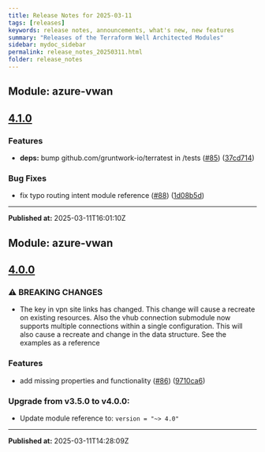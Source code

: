 ```yaml
---
title: Release Notes for 2025-03-11
tags: [releases]
keywords: release notes, announcements, what's new, new features
summary: "Releases of the Terraform Well Architected Modules"
sidebar: mydoc_sidebar
permalink: release_notes_20250311.html
folder: release_notes
---
```


## Module: azure-vwan
## [4.1.0](https://github.com/CloudNationHQ/terraform-azure-vwan/releases/tag/v4.1.0)


### Features

* **deps:** bump github.com/gruntwork-io/terratest in /tests ([#85](https://github.com/CloudNationHQ/terraform-azure-vwan/issues/85)) ([37cd714](https://github.com/CloudNationHQ/terraform-azure-vwan/commit/37cd714cdf667aca1c039ec86a851eff16e070c3))


### Bug Fixes

* fix typo routing intent module reference ([#88](https://github.com/CloudNationHQ/terraform-azure-vwan/issues/88)) ([1d08b5d](https://github.com/CloudNationHQ/terraform-azure-vwan/commit/1d08b5de0f51040efb061252b99849634f5d5254))

---

**Published at:** 2025-03-11T16:01:10Z

## Module: azure-vwan
## [4.0.0](https://github.com/CloudNationHQ/terraform-azure-vwan/releases/tag/v4.0.0)


### ⚠ BREAKING CHANGES

* The key in vpn site links has changed. This change will cause a recreate on existing resources. Also the vhub connection submodule now supports multiple connections within a single configuration. This will also cause a recreate and change in the data structure. See the examples as a reference

### Features

* add missing properties and functionality ([#86](https://github.com/CloudNationHQ/terraform-azure-vwan/issues/86)) ([9710ca6](https://github.com/CloudNationHQ/terraform-azure-vwan/commit/9710ca63a12c14a886cbcedaaacff1fd8c393195))

### Upgrade from v3.5.0 to v4.0.0:

- Update module reference to: `version = "~> 4.0"`

---

**Published at:** 2025-03-11T14:28:09Z

